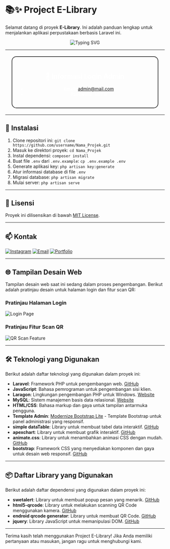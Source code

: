# 📚✨ Project E-Library

Selamat datang di proyek **E-Library**. Ini adalah panduan lengkap untuk menjalankan aplikasi perpustakaan berbasis Laravel ini.

<p align="center">
  <img src="https://readme-typing-svg.herokuapp.com?font=Roboto&size=30&color=FFFFFF&center=true&vCenter=true&width=500&height=70&lines=Libranation+Perpustakaan" alt="Typing SVG">
</p>

---

<div align="center" style="margin: 20px; padding: 20px; border-radius: 15px; border: 2px solid #333; color: white; background-color: transparent; background-image: url('https://cdn.pixabay.com/photo/2016/12/26/17/28/background-1932466_960_720.png'); background-size: cover; background-blend-mode: multiply; animation: gradient-bg 15s ease infinite;">

## 🔐 Informasi Login Admin

- **Email**: admin@mail.com
- **Password**: admin

</div>

---

## 🚀 Instalasi

1. Clone repositori ini: `git clone https://github.com/username/Nama_Projek.git`
2. Masuk ke direktori proyek: `cd Nama_Projek`
3. Instal dependensi: `composer install`
4. Buat file `.env` dari `.env.example`: `cp .env.example .env`
5. Generate aplikasi key: `php artisan key:generate`
6. Atur informasi database di file `.env`
7. Migrasi database: `php artisan migrate`
8. Mulai server: `php artisan serve`

---

## 📝 Lisensi

Proyek ini dilisensikan di bawah [MIT License](LICENSE).

---

## 📫 Kontak

[![Instagram](https://img.shields.io/badge/Instagram-E4405F?style=for-the-badge&logo=instagram&logoColor=white)](https://www.instagram.com/muh.salfazi/)
[![Email](https://img.shields.io/badge/Email-7289DA?style=for-the-badge&logo=gmail&logoColor=white)](mailto:if22.muhamadfauzi@mhs.ubpkarawang.ac.id)
[![Portfolio](https://img.shields.io/badge/Portfolio-000000?style=for-the-badge&logo=next.js&logoColor=white)](https://muhsalfazi-profile.netlify.app/)

---

## 🌐 Tampilan Desain Web

Tampilan desain web saat ini sedang dalam proses pengembangan. Berikut adalah pratinjau desain untuk halaman login dan fitur scan QR:

### Pratinjau Halaman Login

![Login Page](https://github.com/muhSalfazi/project_E-library/assets/121502387/6674d9c5-a120-451a-9057-c1c30d30c603)

### Pratinjau Fitur Scan QR

![QR Scan Feature](https://github.com/muhSalfazi/project_E-library/assets/121502387/7a6773ca-d9f5-46c4-b77c-f671b3b4bfbb)

---

## 🛠️ Teknologi yang Digunakan

Berikut adalah daftar teknologi yang digunakan dalam proyek ini:

- **Laravel**: Framework PHP untuk pengembangan web. [GitHub](https://github.com/laravel/laravel)
- **JavaScript**: Bahasa pemrograman untuk pengembangan sisi klien.
- **Laragon**: Lingkungan pengembangan PHP untuk Windows. [Website](https://laragon.org/)
- **MySQL**: Sistem manajemen basis data relasional. [Website](https://www.mysql.com/)
- **HTML/CSS**: Bahasa markup dan gaya untuk tampilan antarmuka pengguna.
- **Template Admin**: [Modernize Bootstrap Lite](https://demos.adminmart.com/free/bootstrap/modernize-bootstrap-lite/src/html/index.html) - Template Bootstrap untuk panel administrasi yang responsif.
- **simple dataTable**: Library untuk membuat tabel data interaktif. [GitHub](https://github.com/fiduswriter/Simple-DataTables)
- **apexchart**: Library untuk membuat grafik interaktif. [GitHub](https://github.com/apexcharts/apexcharts.js)
- **animate.css**: Library untuk menambahkan animasi CSS dengan mudah. [GitHub](https://github.com/animate-css/animate.css)
- **bootstrap**: Framework CSS yang menyediakan komponen dan gaya untuk desain web responsif. [GitHub](https://github.com/twbs/bootstrap)

---

## 📦 Daftar Library yang Digunakan

Berikut adalah daftar dependensi yang digunakan dalam proyek ini:

- **swetalert**: Library untuk membuat popup pesan yang menarik. [GitHub](https://github.com/sweetalert2/sweetalert2)
- **html5-qrcode**: Library untuk melakukan scanning QR Code menggunakan kamera. [GitHub](https://github.com/mebjas/html5-qrcode)
- **endroid qrcode generator**: Library untuk membuat QR Code. [GitHub](https://github.com/endroid/qr-code)
- **jquery**: Library JavaScript untuk memanipulasi DOM. [GitHub](https://github.com/jquery/jquery)

---

Terima kasih telah menggunakan Project E-Library! Jika Anda memiliki pertanyaan atau masukan, jangan ragu untuk menghubungi kami.
